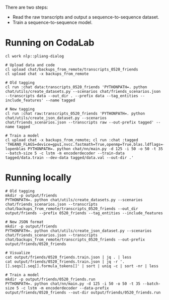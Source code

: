 There are two steps:

- Read the raw transcripts and output a sequence-to-sequence dataset.
- Train a sequence-to-sequence model.

# Running on CodaLab

    cl work nlp::pliang-dialog

    # Upload data and code
    cl upload chat/backups_from_remote/transcripts_0520_friends
    cl upload chat -x backups_from_remote

    # Old tagging
    cl run :chat data:transcripts_0520_friends 'PYTHONPATH=. python chat/utils/create_datasets.py --scenarios chat/friends_scenarios.json --transcripts data --out_dir . --prefix data --tag_entities --include_features' --name tagged

    # New tagging
    cl run :chat raw:transcripts_0520_friends 'PYTHONPATH=. python chat/utils/create_json_dataset.py --scenarios chat/friends_scenarios.json --transcripts raw --out-prefix tagged' --name tagged

    # Train a model
    cl upload chat -x backups_from_remote; cl run :chat :tagged 'THEANO_FLAGS=device=gpu1,nvcc.fastmath=True,openmp=True,blas.ldflags=-lopenblas PYTHONPATH=. python chat/nn/main.py -d 125 -i 50 -o 50 -t 35 --batch-size 5 -c lstm -m encoderdecoder --train-data tagged/data.train --dev-data tagged/data.val --out-dir .'

# Running locally

    # Old tagging
    mkdir -p output/friends
    PYTHONPATH=. python chat/utils/create_datasets.py --scenarios chat/friends_scenarios.json --transcripts chat/backups_from_remote/transcripts_0520_friends --out_dir output/friends --prefix 0520_friends --tag_entities --include_features

    # New JSON format
    mkdir -p output/friends
    PYTHONPATH=. python chat/utils/create_json_dataset.py --scenarios chat/friends_scenarios.json --transcripts chat/backups_from_remote/transcripts_0520_friends --out-prefix output/friends/0520_friends

    # Visualize
    cat output/friends/0520_friends.train.json | jq . | less
    cat output/friends/0520_friends.train.json | jq -r '.[].seqs[].seq[].formula_tokens[]' | sort | uniq -c | sort -nr | less

    # Train a model
    mkdir -p output/friends/0520_friends.run
    PYTHONPATH=. python chat/nn/main.py -d 125 -i 50 -o 50 -t 35 --batch-size 5 -c lstm -m encoderdecoder --data-prefix output/friends/0520_friends --out-dir output/friends/0520_friends.run
